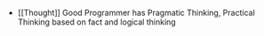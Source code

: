 - [[Thought]] Good Programmer has Pragmatic Thinking, Practical Thinking based on fact and logical thinking